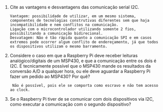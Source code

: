 1. Cite as vantagens e desvantagens das comunicação serial I2C.

       Vantagem: possibilidade de utilizar, em um mesmo sistema, componentes de tecnologias construtivas diferentes sem que haja incompatibilidade e nem conflitos na comunicação. 
       Ligação com o microcontrolador utilizando somente 2 fios, possibilitando a comunicação bidirecional.
       Desvatagem: Não é tão rápida quanto a comunicação SPI e em casos extremos pode ocorrer algum conflito de endereçamento, já que todos os dispositivos utilizam o mesmo barramento.

2. Considere o caso em que a Raspberry Pi deve receber leituras analógico/digitais de um MSP430, e que a comunicação entre os dois é I2C. É tecnicamente possível que o MSP430 mande os resultados da conversão A/D a qualquer hora, ou ele deve aguardar a Raspberry Pi fazer um pedido ao MSP430? Por quê?

        Não é possível, pois ele se comporta como escravo e não tem acesso ao clock.

3. Se o Raspberry Pi tiver de se comunicar com dois dispositivos via I2C, como executar a comunicação com o segundo dispositivo?











